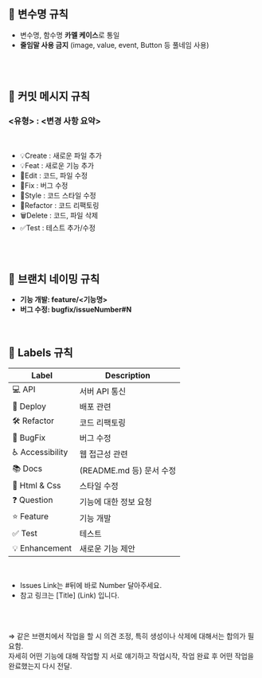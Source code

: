 ## 📌 변수명 규칙

- 변수명, 함수명 **카멜 케이스**로 통일
- **줄임말 사용 금지**
    (image, value, event, Button 등 풀네임 사용)

<br><br>

## 📌 커밋 메시지 규칙

### <유형> : <변경 사항 요약>

<br>

- 💡Create : 새로운 파일 추가
- 💡Feat : 새로운 기능 추가
- 💫Edit : 코드, 파일 수정
- 🐛Fix : 버그 수정
- 🎨Style : 코드 스타일 수정
- 🔨Refactor : 코드 리팩토링
- 🗑️Delete : 코드, 파일 삭제
- ✅Test : 테스트 추가/수정

<br><br>

## 📌 브랜치 네이밍 규칙

- **기능 개발: feature/<기능명>**
- **버그 수정: bugfix/issueNumber#N**

<br>

## 📌 Labels 규칙


| Label          | Description                       |
|----------------|-----------------------------------|
| 💻 API         | 서버 API 통신                     |
| 🚀 Deploy      | 배포 관련                         |
| 🛠️ Refactor    | 코드 리팩토링                    |
| 🐛 BugFix      | 버그 수정                         |
| ♿ Accessibility | 웹 접근성 관련                   |
| 📚 Docs        | (README.md 등) 문서 수정             |
| 🎨 Html & Css  | 스타일 수정                       |
| ❓ Question    | 기능에 대한 정보 요청                  |
| ⭐ Feature     | 기능 개발                         |
| ✅ Test        | 테스트                            |
| 💡 Enhancement | 새로운 기능 제안                  |

<br>

+ Issues Link는 #뒤에 바로 Number 달아주세요.
+ 참고 링크는 [Title] (Link) 입니다.

<br><br>

⇒ 같은 브랜치에서 작업을 할 시 의견 조정, 특히 생성이나 삭제에 대해서는 합의가 필요함.    
  자세히 어떤 기능에 대해 작업할 지 서로 얘기하고 작업시작, 작업 완료 후 어떤 작업을 완료했는지 다시 전달.
